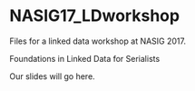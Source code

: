 # NASIG17_LDworkshop
Files for a linked data workshop at NASIG 2017.

Foundations in Linked Data for Serialists

Our slides will go here. 